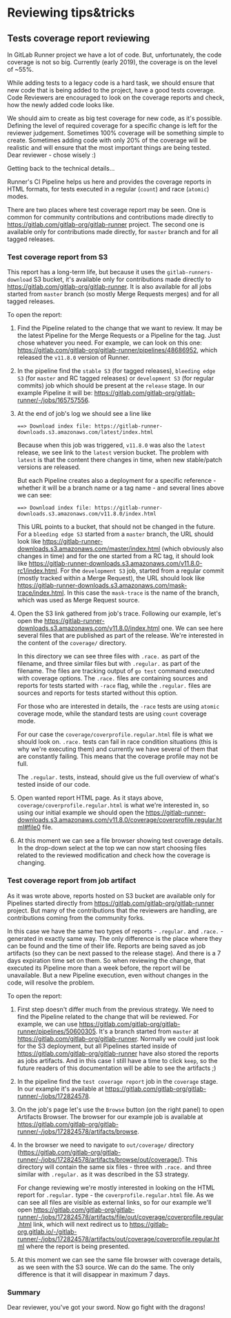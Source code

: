 # Reviewing tips&tricks

## Tests coverage report reviewing

In GitLab Runner project we have a lot of code. But, unfortunately, the code coverage is not so big.
Currently (early 2019), the coverage is on the level of ~55%.

While adding tests to a legacy code is a hard task, we should ensure that new code that is being
added to the project, have a good tests coverage. Code Reviewers are encouraged to look on the
coverage reports and check, how the newly added code looks like.

We should aim to create as big test coverage for new code, as it's possible. Defining the level of
required coverage for a specific change is left for the reviewer judgement. Sometimes 100% coverage
will be something simple to create. Sometimes adding code with only 20% of the coverage will be
realistic and will ensure that the most important things are being tested. Dear reviewer - chose wisely :)

Getting back to the technical details...

Runner's CI Pipeline helps us here and provides the coverage reports in HTML formats, for tests
executed in a regular (`count`) and race (`atomic`) modes.

There are two places where test coverage report may be seen. One is common for community contributions
and contributions made directly to https://gitlab.com/gitlab-org/gitlab-runner project. The second
one is available only for contributions made directly, for `master` branch and for all tagged releases.

### Test coverage report from S3

This report has a long-term life, but because it uses the `gitlab-runners-download` S3 bucket, it's available
only for contributions made directly to https://gitlab.com/gitlab-org/gitlab-runner. It is also available
for all jobs started from `master` branch (so mostly Merge Requests merges) and for all tagged releases.

To open the report:

1. Find the Pipeline related to the change that we want to review. It may be the latest Pipeline for the
   Merge Requests or a Pipeline for the tag. Just chose whatever you need. For example, we can look on this one:
   https://gitlab.com/gitlab-org/gitlab-runner/pipelines/48686952, which released the `v11.8.0` version of Runner.

1. In the pipeline find the `stable S3` (for tagged releases), `bleeding edge S3` (for `master` and RC tagged releases)
   or `development S3` (for regular commits) job which should be present at the `release` stage. In our example
   Pipeline it will be: https://gitlab.com/gitlab-org/gitlab-runner/-/jobs/165757556.

1. At the end of job's log we should see a line like

    ```
    ==> Download index file: https://gitlab-runner-downloads.s3.amazonaws.com/latest/index.html
    ```

    Because when this job was triggered, `v11.8.0` was also the `latest` release, we see link to the
    `latest` version bucket. The problem with `latest` is that the content there changes in time, when
    new stable/patch versions are released.

    But each Pipeline creates also a deployment for a specific reference - whether it will be a branch name
    or a tag name - and several lines above we can see:

    ```
    ==> Download index file: https://gitlab-runner-downloads.s3.amazonaws.com/v11.8.0/index.html
    ```

    This URL points to a bucket, that should not be changed in the future. For a `bleeding edge S3` started
    from a `master` branch, the URL should look like https://gitlab-runner-downloads.s3.amazonaws.com/master/index.html
    (which obviously also changes in time) and for the one started from a RC tag, it should look
    like https://gitlab-runner-downloads.s3.amazonaws.com/v11.8.0-rc1/index.html. For the `development S3` job, started
    from a regular commit (mostly tracked within a Merge Request), the URL should look like
    https://gitlab-runner-downloads.s3.amazonaws.com/mask-trace/index.html. In this case the `mask-trace` is the
    name of the branch, which was used as Merge Request source.

1. Open the S3 link gathered from job's trace. Following our example, let's open the
   https://gitlab-runner-downloads.s3.amazonaws.com/v11.8.0/index.html one. We can see here several files that
   are published as part of the release. We're interested in the content of the `coverage/` directory.

   In this directory we can see three files with `.race.` as part of the filename, and three similar files
   but with `.regular.` as part of the filename. The files are tracking output of `go test` command executed
   with coverage options. The `.race.` files are containing sources and reports for tests started with `-race` flag,
   while the `.regular.` files are sources and reports for tests started without this option.

   For those who are interested in details, the `-race` tests are using `atomic` coverage mode, while the standard
   tests are using `count` coverage mode.

   For our case the `coverage/coverprofile.regular.html` file is what we should look on. `.race.` tests can fail
   in race condition situations (this is why we're executing them) and currently we have several of them that
   are constantly failing. This means that the coverage profile may not be full.

   The `.regular.` tests, instead, should give us the full overview of what's tested inside of our code.

1. Open wanted report HTML page. As it stays above, `coverage/coverprofile.regular.html` is what we're interested
   in, so using our initial example we should open the https://gitlab-runner-downloads.s3.amazonaws.com/v11.8.0/coverage/coverprofile.regular.html#file0
   file.

1. At this moment we can see a file browser showing test coverage details. In the drop-down select at the top
   we can now start choosing files related to the reviewed modification and check how the coverage is changing.

### Test coverage report from job artifact

As it was wrote above, reports hosted on S3 bucket are available only for Pipelines started directly
from https://gitlab.com/gitlab-org/gitlab-runner project. But many of the contributions that the reviewers
are handling, are contributions coming from the community forks.

In this case we have the same two types of reports - `.regular.` and `.race.` - generated in exactly same
way. The only difference is the place where they can be found and the time of their life. Reports are being
saved as job artifacts (so they can be next passed to the release stage). And there is a 7 days expiration
time set on them. So when reviewing the change, that executed its Pipeline more than a week before, the report
will be unavailable. But a new Pipeline execution, even without changes in the code, will resolve the problem.

To open the report:

1. First step doesn't differ much from the previous strategy. We need to find the Pipeline related to the
   change that will be reviewed. For example, we can use https://gitlab.com/gitlab-org/gitlab-runner/pipelines/50600305.
   It's a branch started from `master` at https://gitlab.com/gitlab-org/gitlab-runner. Normally we could just look
   for the S3 deployment, but all Pipelines started inside of https://gitlab.com/gitlab-org/gitlab-runner have
   also stored the reports as jobs artifacts. And in this case I still have a time to click `keep`, so the future
   readers of this documentation will be able to see the artifacts ;)

1. In the pipeline find the `test coverage report` job in the `coverage` stage. In our example it's available
   at https://gitlab.com/gitlab-org/gitlab-runner/-/jobs/172824578.

1. On the job's page let's use the `Browse` button (on the right panel) to open Artifacts Browser. The browser
   for our example job is available at https://gitlab.com/gitlab-org/gitlab-runner/-/jobs/172824578/artifacts/browse.

1. In the browser we need to navigate to `out/coverage/` directory
   (https://gitlab.com/gitlab-org/gitlab-runner/-/jobs/172824578/artifacts/browse/out/coverage/). This directory
   will contain the same six files - three with `.race.` and three similar with `.regular.` as it was described
   in the S3 strategy.

   For change reviewing we're mostly interested in looking on the HTML report for `.regular.` type - the
   `coverprofile.regular.html` file. As we can see all files are visible as external links, so for our
   example we'll open https://gitlab.com/gitlab-org/gitlab-runner/-/jobs/172824578/artifacts/file/out/coverage/coverprofile.regular.html
   link, which will next redirect us to https://gitlab-org.gitlab.io/-/gitlab-runner/-/jobs/172824578/artifacts/out/coverage/coverprofile.regular.html
   where the report is being presented.

1. At this moment we can see the same file browser with coverage details, as we seen with the S3 source.
   We can do the same. The only difference is that it will disappear in maximum 7 days.

### Summary

Dear reviewer, you've got your sword. Now go fight with the dragons!

